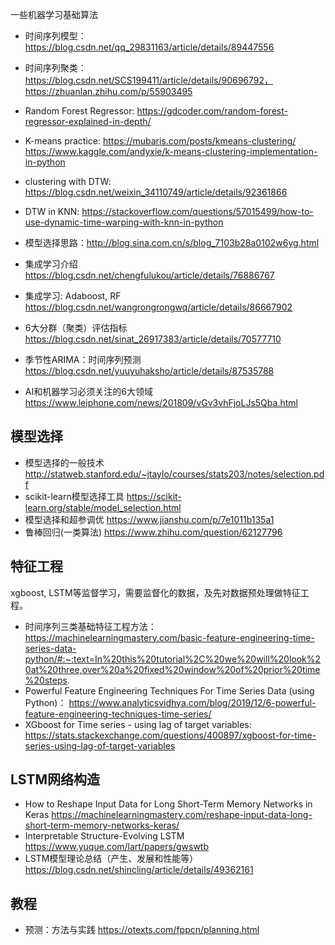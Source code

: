 一些机器学习基础算法

* 时间序列模型：https://blog.csdn.net/qq_29831163/article/details/89447556
* 时间序列聚类：https://blog.csdn.net/SCS199411/article/details/90696792， https://zhuanlan.zhihu.com/p/55903495
* Random Forest Regressor: https://gdcoder.com/random-forest-regressor-explained-in-depth/
* K-means practice: https://mubaris.com/posts/kmeans-clustering/ https://www.kaggle.com/andyxie/k-means-clustering-implementation-in-python 

* clustering with DTW: https://blog.csdn.net/weixin_34110749/article/details/92361866  
* DTW in KNN: https://stackoverflow.com/questions/57015499/how-to-use-dynamic-time-warping-with-knn-in-python 
* 模型选择思路：http://blog.sina.com.cn/s/blog_7103b28a0102w6yg.html
* 集成学习介绍  https://blog.csdn.net/chengfulukou/article/details/76886767
* 集成学习: Adaboost, RF  https://blog.csdn.net/wangrongrongwq/article/details/86667902
* 6大分群（聚类）评估指标 https://blog.csdn.net/sinat_26917383/article/details/70577710
* 季节性ARIMA：时间序列预测 https://blog.csdn.net/yuuyuhaksho/article/details/87535788
* AI和机器学习必须关注的6大领域  https://www.leiphone.com/news/201809/vGv3vhFjoLJs5Qba.html

## 模型选择
* 模型选择的一般技术 http://statweb.stanford.edu/~jtaylo/courses/stats203/notes/selection.pdf
* scikit-learn模型选择工具 https://scikit-learn.org/stable/model_selection.html
* 模型选择和超参调优 https://www.jianshu.com/p/7e1011b135a1
* 鲁棒回归(一类算法) https://www.zhihu.com/question/62127796 

## 特征工程

xgboost, LSTM等监督学习，需要监督化的数据，及先对数据预处理做特征工程。
* 时间序列三类基础特征工程方法： https://machinelearningmastery.com/basic-feature-engineering-time-series-data-python/#:~:text=In%20this%20tutorial%2C%20we%20will%20look%20at%20three,over%20a%20fixed%20window%20of%20prior%20time%20steps.
* Powerful Feature Engineering Techniques For Time Series Data (using Python)： https://www.analyticsvidhya.com/blog/2019/12/6-powerful-feature-engineering-techniques-time-series/
* XGboost for Time series - using lag of target variables: https://stats.stackexchange.com/questions/400897/xgboost-for-time-series-using-lag-of-target-variables

## LSTM网络构造
* How to Reshape Input Data for Long Short-Term Memory Networks in Keras https://machinelearningmastery.com/reshape-input-data-long-short-term-memory-networks-keras/ 
* Interpretable Structure-Evolving LSTM https://www.yuque.com/lart/papers/gwswtb
* LSTM模型理论总结（产生、发展和性能等） https://blog.csdn.net/shincling/article/details/49362161

## 教程
* 预测：方法与实践 https://otexts.com/fppcn/planning.html
